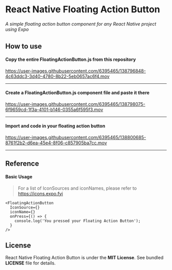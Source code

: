# React Native Floating Action Button

###### A simple floating action button component for any React Native project using Expo

## How to use
#### Copy the entire FloatingActionButton.js from this repository

https://user-images.githubusercontent.com/6395465/138796848-4c63ddc3-3d40-4780-8b22-5eb0657ac6f4.mov

---

#### Create a FloatingActionButton.js component file and paste it there

https://user-images.githubusercontent.com/6395465/138798075-6f9659cd-1f3a-4101-b146-0355a6f595f3.mov

---

#### Import and code in your floating action button

https://user-images.githubusercontent.com/6395465/138800685-8761f2b2-d6ea-45e4-8f06-c857905ba7cc.mov

---

## Reference

#### Basic Usage
> For a list of IconSources and iconNames, please refer to https://icons.expo.fyi

```
<FloatingActionButton
  IconSource={}
  iconName={}
  onPress={() => {
    console.log('You pressed your Floating Action Button');
  }
/>
```

## License

React Native Floating Action Button is under the **MIT License**. See bundled **LICENSE** file for details.
